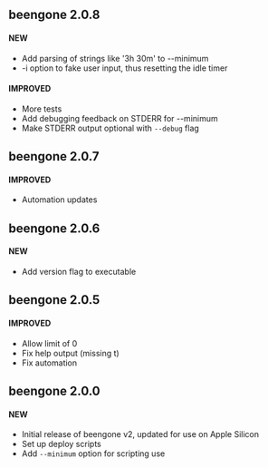 ## beengone 2.0.8

#### NEW

- Add parsing of strings like '3h 30m' to --minimum
- -i option to fake user input, thus resetting the idle timer

#### IMPROVED

- More tests
- Add debugging feedback on STDERR for --minimum
- Make STDERR output optional with `--debug` flag

## beengone 2.0.7

#### IMPROVED

- Automation updates

## beengone 2.0.6

#### NEW

- Add version flag to executable

## beengone 2.0.5

#### IMPROVED

- Allow limit of 0
- Fix help output (missing t)
- Fix automation

## beengone 2.0.0

#### NEW

- Initial release of beengone v2, updated for use on Apple Silicon
- Set up deploy scripts
- Add `--minimum` option for scripting use
